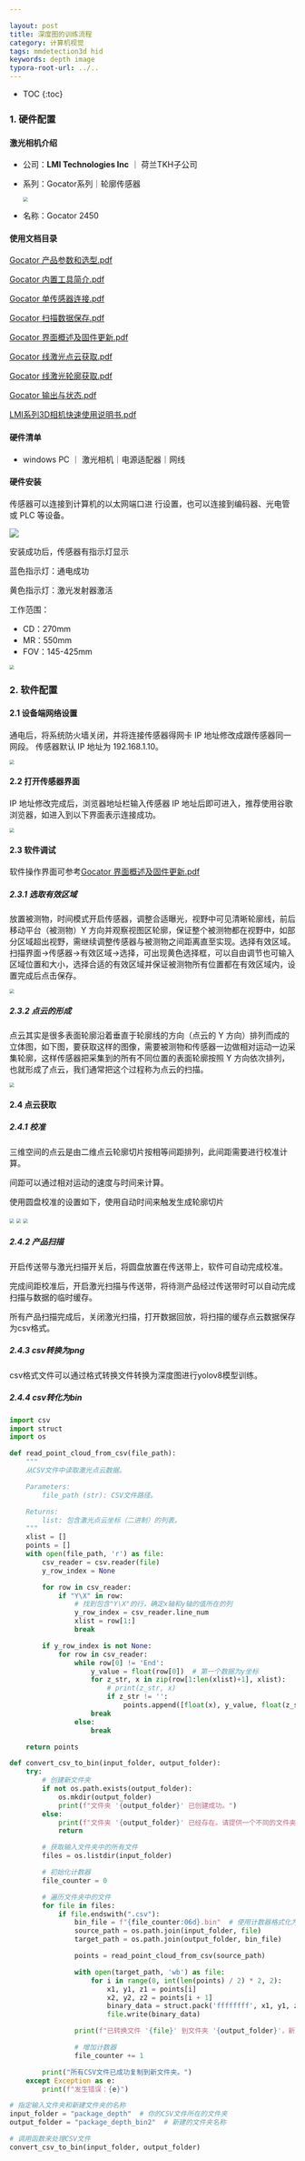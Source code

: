 ```yaml
---

layout: post
title: 深度图的训练流程
category: 计算机视觉
tags: mmdetection3d hid
keywords: depth image
typora-root-url: ../..
---
```


* TOC
{:toc}


### 1. 硬件配置

#### 激光相机介绍

+ 公司：**LMI Technologies Inc** ｜ 荷兰TKH子公司

+ 系列：Gocator系列｜轮廓传感器

  <img src="/public/upload/camera/c1.png" style="zoom:50%;" />

+ 名称：Gocator 2450

#### 使用文档目录

[Gocator 产品参数和选型.pdf](https://github.com/zhangxingAI/zhangxingAI.github.io/blob/main/public/upload/obtain_point_cloud/Gocator%20%E4%BA%A7%E5%93%81%E5%8F%82%E6%95%B0%E5%92%8C%E9%80%89%E5%9E%8B.pdf)

[Gocator 内置工具简介.pdf](https://github.com/zhangxingAI/zhangxingAI.github.io/blob/main/public/upload/obtain_point_cloud/Gocator%20%E5%86%85%E7%BD%AE%E5%B7%A5%E5%85%B7%E7%AE%80%E4%BB%8B.pdf)

[Gocator 单传感器连接.pdf](https://github.com/zhangxingAI/zhangxingAI.github.io/blob/main/public/upload/obtain_point_cloud/Gocator%20%E5%8D%95%E4%BC%A0%E6%84%9F%E5%99%A8%E8%BF%9E%E6%8E%A5.pdf)

[Gocator 扫描数据保存.pdf](https://github.com/zhangxingAI/zhangxingAI.github.io/blob/main/public/upload/obtain_point_cloud/Gocator%20%E6%89%AB%E6%8F%8F%E6%95%B0%E6%8D%AE%E4%BF%9D%E5%AD%98.pdf)

[Gocator 界面概述及固件更新.pdf](https://github.com/zhangxingAI/zhangxingAI.github.io/blob/main/public/upload/obtain_point_cloud/Gocator%20%E7%95%8C%E9%9D%A2%E6%A6%82%E8%BF%B0%E5%8F%8A%E5%9B%BA%E4%BB%B6%E6%9B%B4%E6%96%B0.pdf)

[Gocator 线激光点云获取.pdf](https://github.com/zhangxingAI/zhangxingAI.github.io/blob/main/public/upload/obtain_point_cloud/Gocator%20%E7%BA%BF%E6%BF%80%E5%85%89%E7%82%B9%E4%BA%91%E8%8E%B7%E5%8F%96.pdf)

[Gocator 线激光轮廓获取.pdf](https://github.com/zhangxingAI/zhangxingAI.github.io/blob/main/public/upload/obtain_point_cloud/Gocator%20%E7%BA%BF%E6%BF%80%E5%85%89%E8%BD%AE%E5%BB%93%E8%8E%B7%E5%8F%96.pdf	)

[Gocator 输出与状态.pdf](https://github.com/zhangxingAI/zhangxingAI.github.io/blob/main/public/upload/obtain_point_cloud/Gocator%20%E8%BE%93%E5%87%BA%E4%B8%8E%E7%8A%B6%E6%80%81.pdf)

[LMI系列3D相机快速使用说明书.pdf](https://github.com/zhangxingAI/zhangxingAI.github.io/blob/main/public/upload/obtain_point_cloud/Gocator%20%E4%BA%A7%E5%93%81%E5%8F%82%E6%95%B0%E5%92%8C%E9%80%89%E5%9E%8B.pdf)

#### 硬件清单

+ windows PC ｜ 激光相机｜电源适配器｜网线

#### 硬件安装

传感器可以连接到计算机的以太网端口进 行设置，也可以连接到编码器、光电管或 PLC 等设备。

![](/public/upload/obtain_point_cloud/1.png)

安装成功后，传感器有指示灯显示

蓝色指示灯：通电成功

黄色指示灯：激光发射器激活

工作范围：

+ CD：270mm
+ MR：550mm
+ FOV：145-425mm

<img src="/public/upload/obtain_point_cloud/2.png" style="zoom:50%;" />

### 2. 软件配置

#### 2.1 设备端网络设置

通电后，将系统防火墙关闭，并将连接传感器得网卡 IP 地址修改成跟传感器同一网段。 传感器默认 IP 地址为 192.168.1.10。

<img src="/public/upload/obtain_point_cloud/3.png" style="zoom:50%;" />

#### 2.2 打开传感器界面

IP 地址修改完成后，浏览器地址栏输入传感器 IP 地址后即可进入，推荐使用谷歌浏览器，如进入到以下界面表示连接成功。

<img src="/public/upload/obtain_point_cloud/4.png" style="zoom:50%;" />

#### 2.3 软件调试

软件操作界面可参考[Gocator 界面概述及固件更新.pdf](https://github.com/zhangxingAI/zhangxingAI.github.io/blob/main/public/upload/obtain_point_cloud/Gocator%20%E7%95%8C%E9%9D%A2%E6%A6%82%E8%BF%B0%E5%8F%8A%E5%9B%BA%E4%BB%B6%E6%9B%B4%E6%96%B0.pdf)

##### 2.3.1 选取有效区域

放置被测物，时间模式开启传感器，调整合适曝光，视野中可见清晰轮廓线，前后移动平台（被测物）Y 方向并观察视图区轮廓，保证整个被测物都在视野中，如部分区域超出视野，需继续调整传感器与被测物之间距离直至实现。选择有效区域。 扫描界面→传感器→有效区域→选择，可出现黄色选择框，可以自由调节也可输入区域位置和大小，选择合适的有效区域并保证被测物所有位置都在有效区域内，设置完成后点击保存。

<img src="/public/upload/obtain_point_cloud/6.png" style="zoom:50%;" />

##### 2.3.2 点云的形成

点云其实是很多表面轮廓沿着垂直于轮廓线的方向（点云的 Y 方向）排列而成的立体图，如下图，要获取这样的图像，需要被测物和传感器一边做相对运动一边采集轮廓，这样传感器把采集到的所有不同位置的表面轮廓按照 Y 方向依次排列，也就形成了点云，我们通常把这个过程称为点云的扫描。

<img src="/public/upload/obtain_point_cloud/5.png" style="zoom:50%;" />

#### 2.4 点云获取

##### 2.4.1 校准

三维空间的点云是由二维点云轮廓切片按相等间距排列，此间距需要进行校准计算。

间距可以通过相对运动的速度与时间来计算。

使用圆盘校准的设置如下，使用自动时间来触发生成轮廓切片



<img src="/public/upload/obtain_point_cloud/7.png" style="zoom:50%;" />

<img src="/public/upload/obtain_point_cloud/8.png" style="zoom:50%;" />

<img src="/public/upload/obtain_point_cloud/9.png" style="zoom:50%;" />

##### 2.4.2 产品扫描

开启传送带与激光扫描开关后，将圆盘放置在传送带上，软件可自动完成校准。

完成间距校准后，开启激光扫描与传送带，将待测产品经过传送带时可以自动完成扫描与数据的临时缓存。

所有产品扫描完成后，关闭激光扫描，打开数据回放，将扫描的缓存点云数据保存为csv格式。

#####  2.4.3 csv转换为png

csv格式文件可以通过格式转换文件转换为深度图进行yolov8模型训练。

##### 2.4.4 csv转化为bin

```python
import csv
import struct
import os

def read_point_cloud_from_csv(file_path):
    """
    从CSV文件中读取激光点云数据。

    Parameters:
        file_path (str): CSV文件路径。

    Returns:
        list: 包含激光点云坐标（二进制）的列表。
    """
    xlist = []
    points = []
    with open(file_path, 'r') as file:
        csv_reader = csv.reader(file)
        y_row_index = None

        for row in csv_reader:
            if "Y\X" in row:
                # 找到包含"Y\X"的行，确定x轴和y轴的值所在的列
                y_row_index = csv_reader.line_num
                xlist = row[1:]
                break

        if y_row_index is not None:
            for row in csv_reader:
                while row[0] != 'End':
                    y_value = float(row[0])  # 第一个数据为y坐标
                    for z_str, x in zip(row[1:len(xlist)+1], xlist):
                        # print(z_str, x)
                        if z_str != '':
                            points.append([float(x), y_value, float(z_str)])
                    break
                else:
                    break

    return points

def convert_csv_to_bin(input_folder, output_folder):
    try:
        # 创建新文件夹
        if not os.path.exists(output_folder):
            os.mkdir(output_folder)
            print(f"文件夹 '{output_folder}' 已创建成功。")
        else:
            print(f"文件夹 '{output_folder}' 已经存在。请提供一个不同的文件夹名称。")
            return

        # 获取输入文件夹中的所有文件
        files = os.listdir(input_folder)

        # 初始化计数器
        file_counter = 0

        # 遍历文件夹中的文件
        for file in files:
            if file.endswith(".csv"):
                bin_file = f"{file_counter:06d}.bin"  # 使用计数器格式化为6位数的字符串
                source_path = os.path.join(input_folder, file)
                target_path = os.path.join(output_folder, bin_file)

                points = read_point_cloud_from_csv(source_path)

                with open(target_path, 'wb') as file:
                    for i in range(0, int(len(points) / 2) * 2, 2):
                        x1, y1, z1 = points[i]
                        x2, y2, z2 = points[i + 1]
                        binary_data = struct.pack('ffffffff', x1, y1, z1, 1.0, x2, y2, z2, 1.0)
                        file.write(binary_data)

                print(f"已转换文件 '{file}' 到文件夹 '{output_folder}'，新文件名为 '{bin_file}'。")

                # 增加计数器
                file_counter += 1

        print("所有CSV文件已成功复制到新文件夹。")
    except Exception as e:
        print(f"发生错误：{e}")

# 指定输入文件夹和新建文件夹的名称
input_folder = "package_depth"  # 你的CSV文件所在的文件夹
output_folder = "package_depth_bin2"  # 新建的文件夹名称

# 调用函数来处理CSV文件
convert_csv_to_bin(input_folder, output_folder)
```

